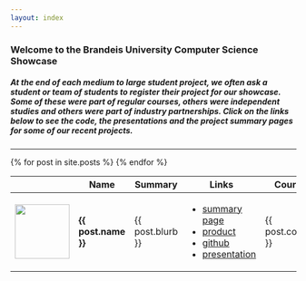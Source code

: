 ```yaml
---
layout: index
---
```

### Welcome to the Brandeis University Computer Science Showcase

<h5>At the end of each medium to large student project, we often ask a student or team of students to register their project for our showcase. Some of these were part of regular courses, others were independent studies and others were part of industry partnerships. Click on the links below to see the code, the presentations and the project summary pages for some of our recent projects.</h5>

<hr>
<table id="projects" class="display">
    <thead>
        <tr>
            <th></th>
            <th>Name</th>
            <th>Summary</th>
            <th>Links</th>
            <th>Course</th>
            <th>Date</th>
        </tr>
    </thead>
    <tbody>
      {% for post in site.posts %}
        <tr>
            <td> <img src="{{ post.image }}" height="96" width="96"> </td>
            <td> <h4> {{ post.name }} </h2> </td>
            <td> {{ post.blurb }} </td>
            <td>
              <ul>
                <li> <a href="{{ post.portfolio }}">summary page</a></li>
                <li> <a href="{{ post.application }}">product</a></li>
                <li> <a href="{{ post.github }}">github</a></li>
                <li> <a href="{{ post.presentation }}">presentation</a></li>
              </ul>
            </td>
            <td> {{ post.course }} </td>
            <td> {{ post.semester}} </td>
        </tr>
      {% endfor %}
    </tbody>
</table>
